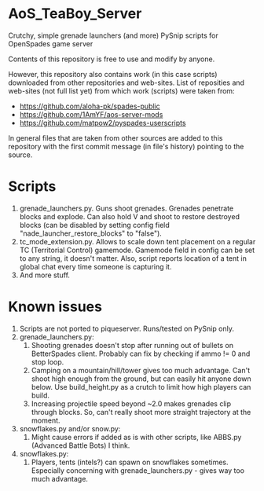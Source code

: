 # AoS_TeaBoy_Server
Crutchy, simple grenade launchers (and more) PySnip scripts for OpenSpades game server

Contents of this repository is free to use and modify by anyone.

However, this repository also contains work (in this case scripts) downloaded from other repositories and web-sites.
List of reposities and web-sites (not full list yet) from which work (scripts) were taken from:
* https://github.com/aloha-pk/spades-public
* https://github.com/1AmYF/aos-server-mods
* https://github.com/matpow2/pyspades-userscripts

In general files that are taken from other sources are added to this repository with the first commit message (in file's history) pointing to the source.

# Scripts
1. grenade_launchers.py. Guns shoot grenades. Grenades penetrate blocks and explode. Can also hold V and shoot to restore destroyed blocks (can be disabled by setting config field "nade_launcher_restore_blocks" to "false").
2. tc_mode_extension.py. Allows to scale down tent placement on a regular TC (Territorial Control) gamemode. Gamemode field in config can be set to any string, it doesn't matter. Also, script reports location of a tent in global chat every time someone is capturing it.
3. And more stuff.

# Known issues
1. Scripts are not ported to piqueserver. Runs/tested on PySnip only.
2. grenade_launchers.py:
    1. Shooting grenades doesn't stop after running out of bullets on BetterSpades client. Probably can fix by checking if ammo != 0 and stop loop.
    2. Camping on a mountain/hill/tower gives too much advantage. Can't shoot high enough from the ground, but can easily hit anyone down below. Use build_height.py as a crutch to limit how high players can build.
    3. Increasing projectile speed beyond ~2.0 makes grenades clip through blocks. So, can't really shoot more straight trajectory at the moment.
3. snowflakes.py and/or snow.py:
    1. Might cause errors if added as is with other scripts, like ABBS.py (Advanced Battle Bots) I think.
5. snowflakes.py:
    1. Players, tents (intels?) can spawn on snowflakes sometimes. Especially concerning with grenade_launchers.py - gives way too much advantage.
